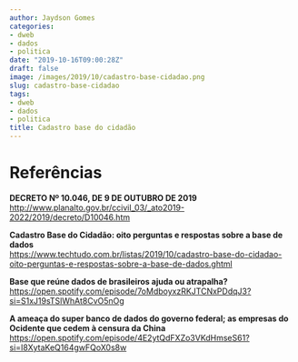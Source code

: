 ```yaml
---
author: Jaydson Gomes
categories:
- dweb
- dados
- politica
date: "2019-10-16T09:00:28Z"
draft: false
image: /images/2019/10/cadastro-base-cidadao.png
slug: cadastro-base-cidadao
tags:
- dweb
- dados
- politica
title: Cadastro base do cidadão
---
```


# Referências
**DECRETO Nº 10.046, DE 9 DE OUTUBRO DE 2019**  
http://www.planalto.gov.br/ccivil_03/_ato2019-2022/2019/decreto/D10046.htm  

**Cadastro Base do Cidadão: oito perguntas e respostas sobre a base de dados**  
https://www.techtudo.com.br/listas/2019/10/cadastro-base-do-cidadao-oito-perguntas-e-respostas-sobre-a-base-de-dados.ghtml  

**Base que reúne dados de brasileiros ajuda ou atrapalha?**  
https://open.spotify.com/episode/7oMdboyxzRKJTCNxPDdqJ3?si=S1xJ19sTSlWhAt8CvO5nOg

**A ameaça do super banco de dados do governo federal; as empresas do Ocidente que cedem à censura da China**  
https://open.spotify.com/episode/4E2ytQdFXZo3VKdHmseS61?si=I8XytaKeQ164gwFQoX0s8w

